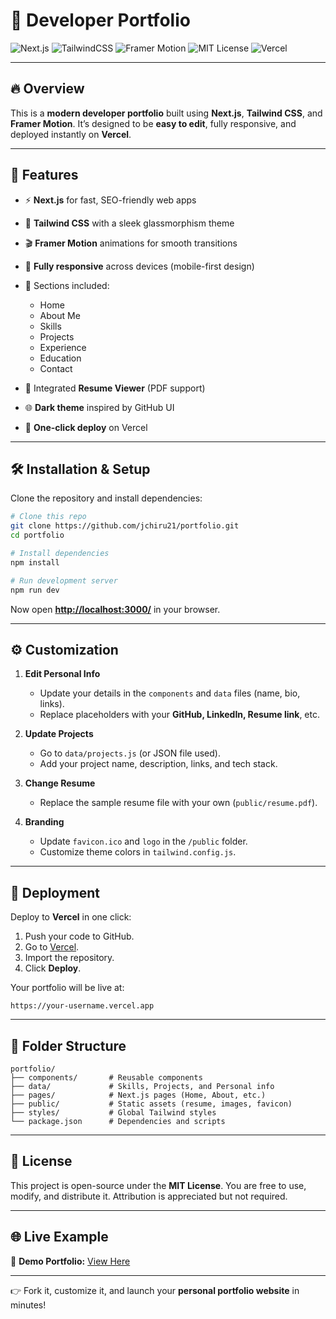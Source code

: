 # 🚀 Developer Portfolio

![Next.js](https://img.shields.io/badge/Next.js-000000?style=for-the-badge\&logo=next.js\&logoColor=white)
![TailwindCSS](https://img.shields.io/badge/Tailwind_CSS-38B2AC?style=for-the-badge\&logo=tailwind-css\&logoColor=white)
![Framer Motion](https://img.shields.io/badge/Framer_Motion-0055FF?style=for-the-badge\&logo=framer\&logoColor=white)
![MIT License](https://img.shields.io/badge/License-MIT-green?style=for-the-badge)
![Vercel](https://img.shields.io/badge/Deployed%20on-Vercel-000000?style=for-the-badge\&logo=vercel\&logoColor=white)

---

## 🔥 Overview

This is a **modern developer portfolio** built using **Next.js**, **Tailwind CSS**, and **Framer Motion**.
It’s designed to be **easy to edit**, fully responsive, and deployed instantly on **Vercel**.

---

## 🎨 Features

* ⚡ **Next.js** for fast, SEO-friendly web apps
* 🎨 **Tailwind CSS** with a sleek glassmorphism theme
* 🎬 **Framer Motion** animations for smooth transitions
* 📱 **Fully responsive** across devices (mobile-first design)
* 📜 Sections included:

  * Home
  * About Me
  * Skills
  * Projects
  * Experience
  * Education
  * Contact
* 📄 Integrated **Resume Viewer** (PDF support)
* 🌐 **Dark theme** inspired by GitHub UI
* 🚀 **One-click deploy** on Vercel

---

## 🛠️ Installation & Setup

Clone the repository and install dependencies:

```bash
# Clone this repo
git clone https://github.com/jchiru21/portfolio.git
cd portfolio

# Install dependencies
npm install

# Run development server
npm run dev
```

Now open **[http://localhost:3000/](http://localhost:3000/)** in your browser.

---

## ⚙️ Customization

1. **Edit Personal Info**

   * Update your details in the `components` and `data` files (name, bio, links).
   * Replace placeholders with your **GitHub, LinkedIn, Resume link**, etc.

2. **Update Projects**

   * Go to `data/projects.js` (or JSON file used).
   * Add your project name, description, links, and tech stack.

3. **Change Resume**

   * Replace the sample resume file with your own (`public/resume.pdf`).

4. **Branding**

   * Update `favicon.ico` and `logo` in the `/public` folder.
   * Customize theme colors in `tailwind.config.js`.

---

## 🚀 Deployment

Deploy to **Vercel** in one click:

1. Push your code to GitHub.
2. Go to [Vercel](https://vercel.com/).
3. Import the repository.
4. Click **Deploy**.

Your portfolio will be live at:

```
https://your-username.vercel.app
```

---

## 📂 Folder Structure

```
portfolio/
├── components/       # Reusable components
├── data/             # Skills, Projects, and Personal info
├── pages/            # Next.js pages (Home, About, etc.)
├── public/           # Static assets (resume, images, favicon)
├── styles/           # Global Tailwind styles
└── package.json      # Dependencies and scripts
```

---

## 📜 License

This project is open-source under the **MIT License**.
You are free to use, modify, and distribute it. Attribution is appreciated but not required.

---

## 🌐 Live Example

🔗 **Demo Portfolio:** [View Here](https://portfolio-git-main-jchiru21s-projects.vercel.app?_vercel_share=sD0dmYYzolY9SRx7gMeXZnoxgdmRdowu)

---

👉 Fork it, customize it, and launch your **personal portfolio website** in minutes!
